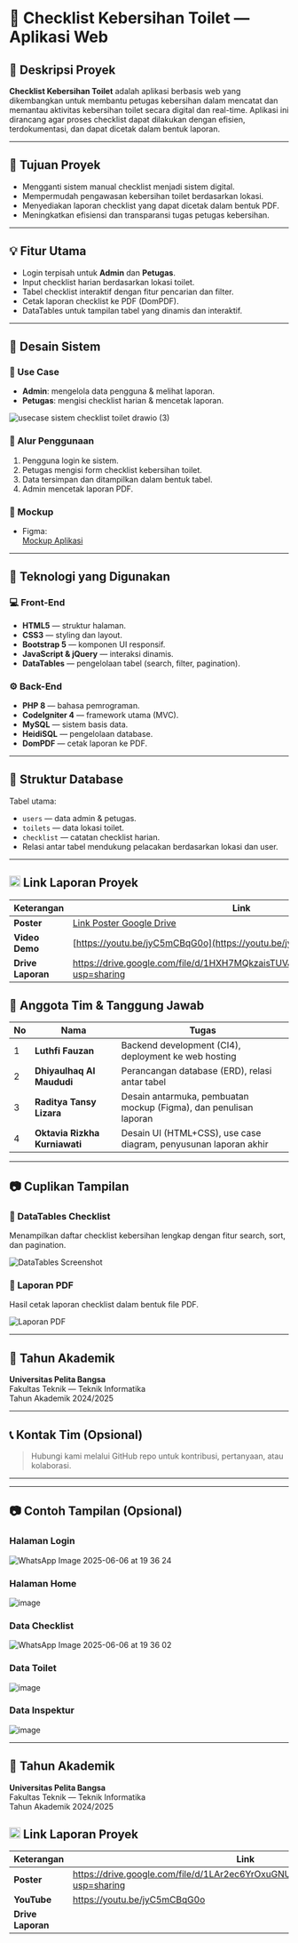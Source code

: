 # 🚻 Checklist Kebersihan Toilet — Aplikasi Web

## 📌 Deskripsi Proyek

**Checklist Kebersihan Toilet** adalah aplikasi berbasis web yang dikembangkan untuk membantu petugas kebersihan dalam mencatat dan memantau aktivitas kebersihan toilet secara digital dan real-time. Aplikasi ini dirancang agar proses checklist dapat dilakukan dengan efisien, terdokumentasi, dan dapat dicetak dalam bentuk laporan.

---

## 🎯 Tujuan Proyek

- Mengganti sistem manual checklist menjadi sistem digital.
- Mempermudah pengawasan kebersihan toilet berdasarkan lokasi.
- Menyediakan laporan checklist yang dapat dicetak dalam bentuk PDF.
- Meningkatkan efisiensi dan transparansi tugas petugas kebersihan.

---

## 💡 Fitur Utama

- Login terpisah untuk **Admin** dan **Petugas**.
- Input checklist harian berdasarkan lokasi toilet.
- Tabel checklist interaktif dengan fitur pencarian dan filter.
- Cetak laporan checklist ke PDF (DomPDF).
- DataTables untuk tampilan tabel yang dinamis dan interaktif.

---

## 🧩 Desain Sistem

### 👤 Use Case

- **Admin**: mengelola data pengguna & melihat laporan.
- **Petugas**: mengisi checklist harian & mencetak laporan.

![usecase sistem checklist toilet drawio (3)](https://github.com/user-attachments/assets/d4d8838f-c843-4736-ada5-b6f3fd39cbc0)


### 🔄 Alur Penggunaan

1. Pengguna login ke sistem.
2. Petugas mengisi form checklist kebersihan toilet.
3. Data tersimpan dan ditampilkan dalam bentuk tabel.
4. Admin mencetak laporan PDF.

### 🎨 Mockup

- Figma:  
  [Mockup Aplikasi](https://www.figma.com/design/ZM4oCEA9QWZoSumzUwr9zn/Mockup-Checklist-Toilet)

---

## 🧱 Teknologi yang Digunakan

### 💻 Front-End

- **HTML5** — struktur halaman.
- **CSS3** — styling dan layout.
- **Bootstrap 5** — komponen UI responsif.
- **JavaScript & jQuery** — interaksi dinamis.
- **DataTables** — pengelolaan tabel (search, filter, pagination).

### ⚙️ Back-End

- **PHP 8** — bahasa pemrograman.
- **CodeIgniter 4** — framework utama (MVC).
- **MySQL** — sistem basis data.
- **HeidiSQL** — pengelolaan database.
- **DomPDF** — cetak laporan ke PDF.

---

## 📂 Struktur Database

Tabel utama:

- `users` — data admin & petugas.
- `toilets` — data lokasi toilet.
- `checklist` — catatan checklist harian.
- Relasi antar tabel mendukung pelacakan berdasarkan lokasi dan user.

---

## <img src="img/google-drive.png" width=20> Link Laporan Proyek

| **Keterangan**                | **Link**                                              |
|------------------------------|----------------------------------------------------|
| **Poster**            |   [Link Poster Google Drive](https://drive.google.com/file/d/1LAr2ec6YrOxuGNU3YmMtm6AoMzlNkpYm/view?usp=sharing)        |
| **Video Demo**         | [https://youtu.be/jyC5mCBqG0o](https://youtu.be/jyC5mCBqG0o)  |
| **Drive Laporan**       |      https://drive.google.com/file/d/1HXH7MQkzaisTUVJyOtMvuCIPOARYARl-/view?usp=sharing    |


## 👥 Anggota Tim & Tanggung Jawab

| No | Nama                           | Tugas                                                                 |
|----|--------------------------------|------------------------------------------------------------------------|
| 1  | **Luthfi Fauzan**              | Backend development (CI4), deployment ke web hosting                  |
| 2  | **Dhiyaulhaq Al Maududi**      | Perancangan database (ERD), relasi antar tabel                        |
| 3  | **Raditya Tansy Lizara**       | Desain antarmuka, pembuatan mockup (Figma), dan penulisan laporan     |
| 4  | **Oktavia Rizkha Kurniawati**  | Desain UI (HTML+CSS), use case diagram, penyusunan laporan akhir      |

---

## 📷 Cuplikan Tampilan

### 🧾 DataTables Checklist
Menampilkan daftar checklist kebersihan lengkap dengan fitur search, sort, dan pagination.

![DataTables Screenshot](Gambar/image-4.png)

### 🧾 Laporan PDF
Hasil cetak laporan checklist dalam bentuk file PDF.

![Laporan PDF](Gambar/image-5.png)

---

## 📅 Tahun Akademik

**Universitas Pelita Bangsa**  
Fakultas Teknik — Teknik Informatika  
Tahun Akademik 2024/2025  

---

## 📞 Kontak Tim (Opsional)

> Hubungi kami melalui GitHub repo untuk kontribusi, pertanyaan, atau kolaborasi.

---

---

## 📷 Contoh Tampilan (Opsional)

### Halaman Login
![WhatsApp Image 2025-06-06 at 19 36 24](https://github.com/user-attachments/assets/dbe0ba54-3047-473d-9f5c-5945d4e9f9f9)

### Halaman Home
![image](https://github.com/user-attachments/assets/11d97eb0-3501-45c2-a519-c71638d3d0fb)

### Data Checklist
![WhatsApp Image 2025-06-06 at 19 36 02](https://github.com/user-attachments/assets/9768d8f5-c848-4ccc-8ffe-ff06cd600941)

### Data Toilet
![image](https://github.com/user-attachments/assets/b4006391-b6f0-47d8-b96f-6ad313e6f641)

### Data Inspektur
![image](https://github.com/user-attachments/assets/aa76c7f1-9feb-4c32-bf79-fa1dde6b80d4)

---

## 📅 Tahun Akademik

**Universitas Pelita Bangsa**  
Fakultas Teknik — Teknik Informatika  
Tahun Akademik 2024/2025  

## <img src="img/google-drive.png" width=20> Link Laporan Proyek

| **Keterangan**                | **Link**                                              |
|------------------------------|----------------------------------------------------|
| **Poster**            |   https://drive.google.com/file/d/1LAr2ec6YrOxuGNU3YmMtm6AoMzlNkpYm/view?usp=sharing        |
| **YouTube**         | https://youtu.be/jyC5mCBqG0o   |
| **Drive Laporan**       |          |

